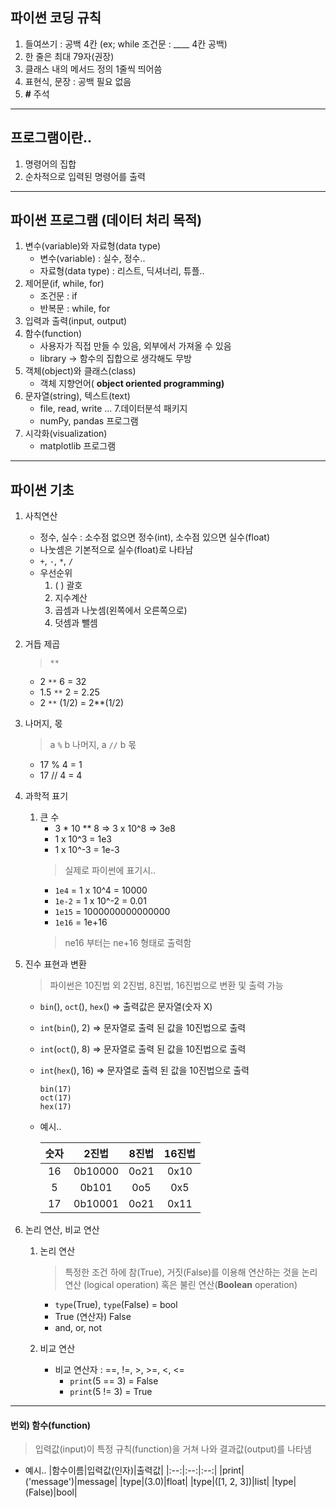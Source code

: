 ## 파이썬 코딩 규칙
1. 들여쓰기 : 공백 4칸 (ex; while 조건문 : ____ 4칸 공백)
2. 한 줄은 최대 79자(권장)
3. 클래스 내의 메서드 정의 1줄씩 띄어씀
4. 표현식, 문장 : 공백 필요 없음
5. **#** 주석

___

## 프로그램이란..
1. 명령어의 집합
2. 순차적으로 입력된 명령어를 출력

___

## 파이썬 프로그램 (데이터 처리 목적)

1. 변수(variable)와 자료형(data type)
    * 변수(variable) : 실수, 정수..
    * 자료형(data type) : 리스트, 딕셔너리, 튜플..
2. 제어문(if, while, for)
    * 조건문 : if
    * 반복문 : while, for
3. 입력과 출력(input, output)
4. 함수(function)
    * 사용자가 직접 만들 수 있음, 외부에서 가져올 수 있음
    * library -> 함수의 집합으로 생각해도 무방
5. 객체(object)와 클래스(class)
    * 객체 지향언어( **object oriented programming)**
6. 문자열(string), 텍스트(text)
    * file, read, write ...
7.데이터분석 패키지
    * numPy, pandas 프로그램
8. 시각화(visualization)
    * matplotlib 프로그램

___

## 파이썬 기초
1. 사칙연산
    * 정수, 실수 : 소수점 없으면 정수(int), 소수점 있으면 실수(float)
    * 나눗셈은 기본적으로 실수(float)로 나타남
    * `+`, `-`, `*`, `/`
    * 우선순위
        1. ( ) 괄호
        2. 지수계산
        3. 곱셈과 나눗셈(왼쪽에서 오른쪽으로)
        4. 덧셈과 뺄셈
2. 거듭 제곱
    > `**` 
    * 2 `**` 6 = 32
    * 1.5 `**` 2 = 2.25
    * 2 `**` (1/2) = 2**(1/2)
3. 나머지, 몫
    > a `%` b 나머지, a `//` b 몫
    * 17 % 4 = 1
    * 17 // 4 = 4

4. 과학적 표기
    1. 큰 수
        * 3 * 10 ** 8 => 3 x 10^8 => 3e8
        * 1 x 10^3 = 1e3
        * 1 x 10^-3 = 1e-3
        > 실제로 파이썬에 표기시..
        * `1e4` = 1 x 10^4 = 10000
        * `1e-2` = 1 x 10^-2 = 0.01 
        * `1e15` = 1000000000000000
        * `1e16` = 1e+16 
        > ne16 부터는 ne+16 형태로 출력함
5. 진수 표현과 변환
    > 파이썬은 10진법 외 2진법, 8진법, 16진법으로 변환 및 출력 가능
    * `bin`(), `oct`(), `hex`() => 출력값은 문자열(숫자 X)
    * `int`(`bin`(), 2) => 문자열로 출력 된 값을 10진법으로 출력
    * `int`(`oct`(), 8) => 문자열로 출력 된 값을 10진법으로 출력
    * `int`(`hex`(), 16) => 문자열로 출력 된 값을 10진법으로 출력

        ```
        bin(17)
        oct(17)
        hex(17)
        ```  

    * 예시..
        
        
        |숫자|2진법|8진법|16진법|
        |:--:|:--:|:--:|:--:|
        |16|0b10000|0o21|0x10|
        |5|0b101|0o5|0x5|
        |17|0b10001|0o21|0x11|

       
        
6.  논리 연산, 비교 연산
    1. 논리 연산 
        > 특정한 조건 하에 참(True), 거짓(False)를 이용해 연산하는 것을 논리 연산 (logical operation) 혹은 불린 연산(**Boolean** operation)
        * `type`(True), `type`(False) = bool
        * True (연산자) False
        * and, or, not
      
    
    2. 비교 연산
        * 비교 연산자 : ==, !=, >, >=, <, <=
            * `print`(5 == 3) = False
            * `print`(5 != 3) = True
    


___

####  번외) 함수(function)



> 입력값(input)이 특정 규칙(function)을 거쳐 나와 결과값(output)를 나타냄

* 예시..
    |함수이름|입력값(인자)|출력값|
    |:--:|:--:|:--:|
    |print|('message')|message|
    |type|(3.0)|float|
    |type|([1, 2, 3])|list|
    |type|(False)|bool|

